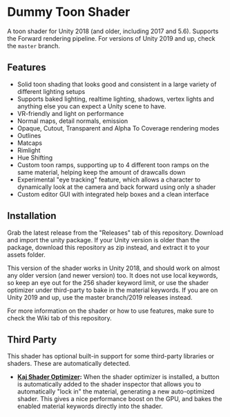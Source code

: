 # Dummy Toon Shader
A toon shader for Unity 2018 (and older, including 2017 and 5.6). Supports the Forward rendering pipeline. For versions of Unity 2019 and up, check the `master` branch.

## Features
* Solid toon shading that looks good and consistent in a large variety of different lighting setups
* Supports baked lighting, realtime lighting, shadows, vertex lights and anything else you can expect a Unity scene to have.
* VR-friendly and light on performance
* Normal maps, detail normals, emission
* Opaque, Cutout, Transparent and Alpha To Coverage rendering modes
* Outlines
* Matcaps
* Rimlight
* Hue Shifting
* Custom toon ramps, supporting up to 4 different toon ramps on the same material, helping keep the amount of drawcalls down
* Experimental "eye tracking" feature, which allows a character to dynamically look at the camera and back forward using only a shader
* Custom editor GUI with integrated help boxes and a clean interface

## Installation
Grab the latest release from the "Releases" tab of this repository. Download and import the unity package. If your Unity version is older than the package, download this repository as zip instead, and extract it to your assets folder.

This version of the shader works in Unity 2018, and should work on almost any older version (and newer version) too. It does not use local keywords, so keep an eye out for the 256 shader keyword limit, or use the shader optimizer under third-party to bake in the material keywords. If you are on Unity 2019 and up, use the master branch/2019 releases instead.

For more information on the shader or how to use features, make sure to check the Wiki tab of this repository.

## Third Party
This shader has optional built-in support for some third-party libraries or shaders. These are automatically detected.
* **[Kaj Shader Optimizer](https://github.com/DarthShader/Kaj-Unity-Shaders):** When the shader optimizer is installed, a button is automatically added to the shader inspector that allows you to automatically "lock in" the material, generating a new auto-optimized shader. This gives a nice performance boost on the GPU, and bakes the enabled material keywords directly into the shader.
